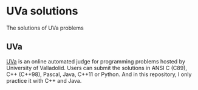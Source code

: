 # UVa solutions
The solutions of UVa problems

## UVa
[UVa](https://onlinejudge.org/) is an online automated judge for programming problems hosted by University of Valladolid.
Users can submit the solutions in  ANSI C (C89), C++ (C++98), Pascal, Java, C++11 or Python.
And in this repository, I only practice it with C++ and Java.
